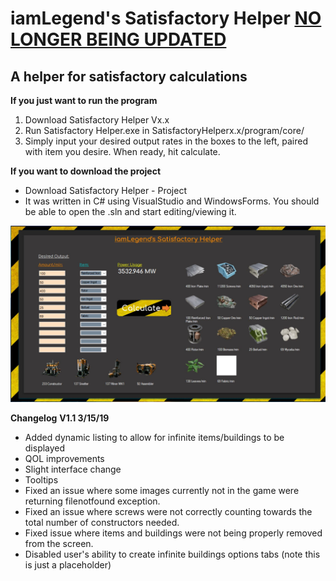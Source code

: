 # iamLegend's Satisfactory Helper [NO LONGER BEING UPDATED](https://github.com/iamLegend97/satisfactoryhelpersite "Webapp Version")
## A helper for satisfactory calculations

__If you just want to run the program__
1. Download Satisfactory Helper Vx.x
2. Run Satisfactory Helper.exe in SatisfactoryHelperx.x/program/core/
3. Simply input your desired output rates in the boxes to the left, paired with item you desire. When ready, hit calculate.

__If you want to download the project__
- Download Satisfactory Helper - Project
- It was written in C# using VisualStudio and WindowsForms. You should be able to open the .sln and start editing/viewing it.

![alt text](https://github.com/iamLegend97/satisfactoryhelper/blob/master/satisfactory%20helper%20v1.1.JPG)

__Changelog__
__V1.1 3/15/19__
- Added dynamic listing to allow for infinite items/buildings to be displayed
- QOL improvements
- Slight interface change
- Tooltips
- Fixed an issue where some images currently not in the game were returning filenotfound exception.
- Fixed an issue where screws were not correctly counting towards the total number of constructors needed.
- Fixed issue where items and buildings were not being properly removed from the screen.
- Disabled user's ability to create infinite buildings options tabs (note this is just a placeholder)
